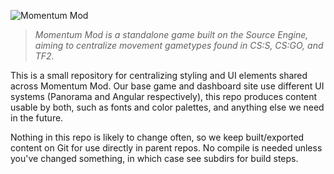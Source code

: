 ![Momentum Mod](https://momentum-mod.org/assets/images/logo.svg)

> _Momentum Mod is a standalone game built on the Source Engine, aiming to
> centralize movement gametypes found in CS:S, CS:GO, and TF2._

This is a small repository for centralizing styling and UI elements shared
across Momentum Mod. Our base game and dashboard site use different UI systems
(Panorama and Angular respectively), this repo produces content usable by both,
such as fonts and color palettes, and anything else we need in the future.

Nothing in this repo is likely to change often, so we keep built/exported
content on Git for use directly in parent repos. No compile is needed unless
you've changed something, in which case see subdirs for build steps.
